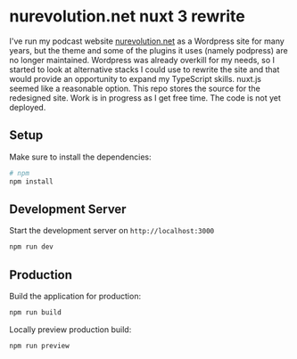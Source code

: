 # nurevolution.net nuxt 3 rewrite

I've run my podcast website [nurevolution.net](https://nurevolution.net) as a Wordpress site for many years, but the theme and some of the plugins it uses (namely podpress) are no longer maintained. Wordpress was already overkill for my needs, so I started to look at alternative stacks I could use to rewrite the site and that would provide an opportunity to expand my TypeScript skills. nuxt.js seemed like a reasonable option. This repo stores the source for the redesigned site. Work is in progress as I get free time. The code is not yet deployed.

## Setup

Make sure to install the dependencies:

```bash
# npm
npm install
```

## Development Server

Start the development server on `http://localhost:3000`

```bash
npm run dev
```

## Production

Build the application for production:

```bash
npm run build
```

Locally preview production build:

```bash
npm run preview
```

